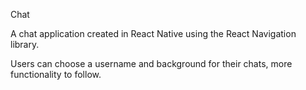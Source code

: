 Chat

A chat application created in React Native using the React Navigation library.

Users can choose a username and background for their chats, more functionality to follow.
